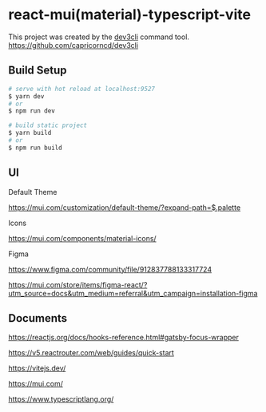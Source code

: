 # react-mui(material)-typescript-vite

This project was created by the <a href="https://github.com/capricorncd/dev3cli" target="_blank">dev3cli</a> command tool.
https://github.com/capricorncd/dev3cli

## Build Setup

```bash
# serve with hot reload at localhost:9527
$ yarn dev
# or
$ npm run dev

# build static project
$ yarn build
# or
$ npm run build
```

## UI

Default Theme

https://mui.com/customization/default-theme/?expand-path=$.palette

Icons

https://mui.com/components/material-icons/

Figma

https://www.figma.com/community/file/912837788133317724

https://mui.com/store/items/figma-react/?utm_source=docs&utm_medium=referral&utm_campaign=installation-figma

## Documents

https://reactjs.org/docs/hooks-reference.html#gatsby-focus-wrapper

https://v5.reactrouter.com/web/guides/quick-start

https://vitejs.dev/

https://mui.com/

https://www.typescriptlang.org/
